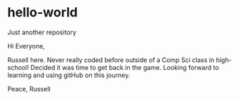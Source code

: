 # hello-world
Just another repository

Hi Everyone, 

Russell here. Never really coded before outside of a Comp Sci class in high-school! Decided it was time to get back in the game. 
Looking forward to learning and using gitHub on this journey. 

Peace,
Russell 
